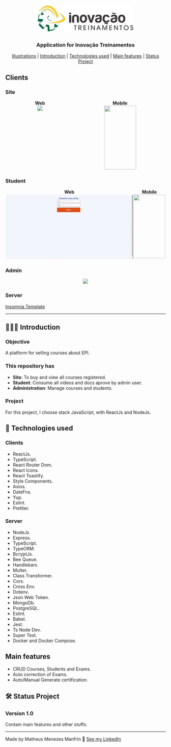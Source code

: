 <h1 align="center">
  <img src=".github/assets/readme/logo.svg" width="300"/>
</h1>

<div align="center">
  <h3>Application for Inovação Treinamentos</h3>
  <a href="#-Clients">Illustrations</a> |
  <a href="#-Introduction">Introduction</a> |
  <a href="#-Technologies-used">Technologies used</a> |
  <a href="#-Main-features">Main features</a> |
  <a href="#-Status-Project">Status Project</a>
</div>

## Clients

### Site

<div align="center" style="display: flex; justify-content:space-around">
  <div>
  <strong>Web</strong>
  <br/>

  <img src=".github/assets/readme/site.gif" width="400" />
  </div>

  <div>
  <strong>Mobile</strong>
  <br/>

   <img src=".github/assets/readme/site-responsive.gif" width="100" height="200"/>
  </div>
</div>

### Student

<div align="center" style="display: flex; justify-content:space-around">
  <div>
  <strong>Web</strong>
  <br/>

  <img src=".github/assets/readme/student.gif" width="400" />
  </div>

  <div>
  <strong>Mobile</strong>
  <br/>

   <img src=".github/assets/readme/student-responsive.gif" width="100" height="200"/>
  </div>
</div>

### Admin

<div align="center">
  <img src=".github/assets/readme/admin.gif" width="400"/>
</div>

### Server

[Insomnia Template](./server/Insomnia_2020-06-16.json)

---

## 👨🏻‍💻 Introduction

### Objective

A platform for selling courses about EPI.

### This repository has

- **Site**: To buy and view all courses registered.
- **Student**: Consume all videos and docs aprove by admin user.
- **Administration**: Manage courses and students.

### Project

For this project, I choose stack JavaScript, with ReactJs and NodeJs.

## 🚀 Technologies used

### Clients

- ReactJs.
- TypeScript.
- React Router Dom.
- React Icons.
- React Toastify.
- Style Components.
- Axios.
- DateFns.
- Yup.
- Eslint.
- Prettier.

### Server

- NodeJs
- Express.
- TypeScript.
- TypeORM.
- BcryptJs.
- Bee Queue.
- Handlebars.
- Multer.
- Class Transformer.
- Cors.
- Cross Env.
- Dotenv.
- Json Web Token.
- MongoDb.
- PostgreSQL.
- Eslint.
- Babel.
- Jest.
- Ts Node Dev.
- Super Test.
- Docker and Docker Compose.

## Main features

- CRUD Courses, Students and Exams.
- Auto correction of Exams.
- Auto/Manual Generate certification.

## 🛠 Status Project

### Version 1.0

Contain main features and other stuffs.

---

Made by Matheus Menezes Manfrin 🦥 [See my LinkedIn](https://www.linkedin.com/in/matheusmmm/)
